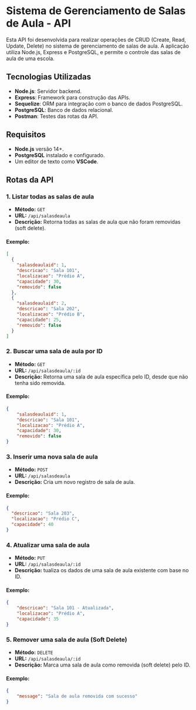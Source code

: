 # Sistema de Gerenciamento de Salas de Aula - API

Esta API foi desenvolvida para realizar operações de CRUD (Create, Read, Update, Delete) no sistema de gerenciamento de salas de aula. A aplicação utiliza Node.js, Express e PostgreSQL, e permite o controle das salas de aula de uma escola.

## Tecnologias Utilizadas

- **Node.js**: Servidor backend.
- **Express**: Framework para construção das APIs.
- **Sequelize**: ORM para integração com o banco de dados PostgreSQL.
- **PostgreSQL**: Banco de dados relacional.
- **Postman**: Testes das rotas da API.

## Requisitos

- **Node.js** versão 14+.
- **PostgreSQL** instalado e configurado.
- Um editor de texto como **VSCode**.

## Rotas da API

### 1. Listar todas as salas de aula

- **Método:** `GET`
- **URL:** `/api/salasdeaula`
- **Descrição:** Retorna todas as salas de aula que não foram removidas (soft delete).

#### Exemplo:
```json
[
  {
    "salasdeaulaid": 1,
    "descricao": "Sala 101",
    "localizacao": "Prédio A",
    "capacidade": 30,
    "removido": false
  },
  {
    "salasdeaulaid": 2,
    "descricao": "Sala 202",
    "localizacao": "Prédio B",
    "capacidade": 25,
    "removido": false
  }
]

```

### 2. Buscar uma sala de aula por ID

- **Método:** `GET`
- **URL:** `/api/salasdeaula/:id`
- **Descrição:** Retorna uma sala de aula específica pelo ID, desde que não tenha sido removida.

#### Exemplo:
```json
{
    "salasdeaulaid": 1,
    "descricao": "Sala 101",
    "localizacao": "Prédio A",
    "capacidade": 30,
    "removido": false
}
```

### 3. Inserir uma nova sala de aula

- **Método:** `POST`
- **URL:** `/api/salasdeaula`
- **Descrição:** Cria um novo registro de sala de aula.

#### Exemplo:
```json
{
  "descricao": "Sala 203",
  "localizacao": "Prédio C",
  "capacidade": 40
}
```

### 4. Atualizar uma sala de aula

- **Método:** `PUT`
- **URL:** `/api/salasdeaula/:id`
- **Descrição:** tualiza os dados de uma sala de aula existente com base no ID.

#### Exemplo:
```json
{
    "descricao": "Sala 101 - Atualizada",
    "localizacao": "Prédio A",
    "capacidade": 35
}
```

### 5. Remover uma sala de aula (Soft Delete)

- **Método:** `DELETE`
- **URL:** `/api/salasdeaula/:id`
- **Descrição:** Marca uma sala de aula como removida (soft delete) pelo ID.

#### Exemplo:
```json
{
    "message": "Sala de aula removida com sucesso"
}

```